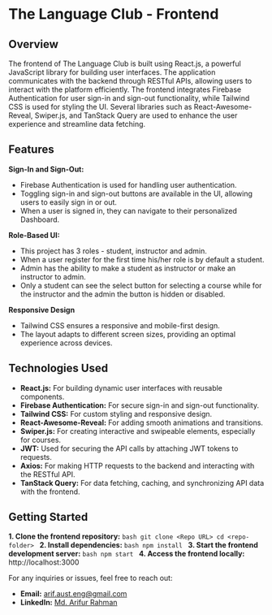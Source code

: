 # The Language Club - Frontend

## Overview

The frontend of The Language Club is built using React.js, a powerful JavaScript library for building user interfaces. The application communicates with the backend through RESTful APIs, allowing users to interact with the platform efficiently. The frontend integrates Firebase Authentication for user sign-in and sign-out functionality, while Tailwind CSS is used for styling the UI. Several libraries such as React-Awesome-Reveal, Swiper.js, and TanStack Query are used to enhance the user experience and streamline data fetching.

## Features

**Sign-In and Sign-Out:**

- Firebase Authentication is used for handling user authentication.
- Toggling sign-in and sign-out buttons are available in the UI, allowing users to easily sign in or out.
- When a user is signed in, they can navigate to their personalized Dashboard.

**Role-Based UI:**

- This project has 3 roles - student, instructor and admin.
- When a user register for the first time his/her role is by default a student.
- Admin has the ability to make a student as instructor or make an instructor to admin.
- Only a student can see the select button for selecting a course while for the instructor and the admin the button is hidden or disabled.

**Responsive Design**

- Tailwind CSS ensures a responsive and mobile-first design.
- The layout adapts to different screen sizes, providing an optimal experience across devices.

## Technologies Used

- **React.js:** For building dynamic user interfaces with reusable components.
- **Firebase Authentication:** For secure sign-in and sign-out functionality.
- **Tailwind CSS:** For custom styling and responsive design.
- **React-Awesome-Reveal:** For adding smooth animations and transitions.
- **Swiper.js:** For creating interactive and swipeable elements, especially for courses.
- **JWT:** Used for securing the API calls by attaching JWT tokens to requests.
- **Axios:** For making HTTP requests to the backend and interacting with the RESTful API.
- **TanStack Query:** For data fetching, caching, and synchronizing API data with the frontend.

## Getting Started

**1. Clone the frontend repository:**
`bash
    git clone <Repo URL>
    cd <repo-folder>
    `
**2. Install dependencies:**
`bash
    npm install
    `
**3. Start the frontend development server:**
`bash
    npm start
    `
**4. Access the frontend locally:**
http://localhost:3000

For any inquiries or issues, feel free to reach out:

- **Email:** [arif.aust.eng@gmail.com](mailto:arif.aust.eng@gmail.com)
- **LinkedIn:** [Md. Arifur Rahman](https://www.linkedin.com/in/engarif3/)

<!-- #### Click below for the project live link:

[Project Live Link](https://the-language-club.web.app) -->

